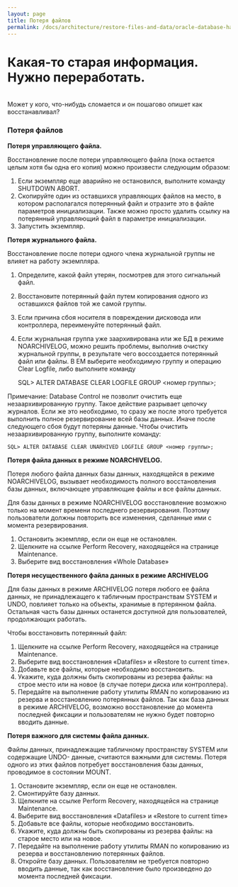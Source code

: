 ```yaml
---
layout: page
title: Потеря файлов
permalink: /docs/architecture/restore-files-and-data/oracle-database-has-been-lost/
---
```


# Какая-то старая информация. Нужно переработать.

<br/>
Может у кого, что-нибудь сломается и он пошагово опишет как восстанавливал?

<br/>
<h3>Потеря файлов</h3>


<strong>Потеря управляющего файла.</strong>

Восстановление после потери управляющего файла (пока остается целым хотя бы одна его копия) можно произвести следующим образом:

1) Если экземпляр еще аварийно не остановился, выполните команду SHUTDOWN ABORT.
2) Скопируйте один из оставшихся управляющих файлов на место, в котором располагался потерянный файл и отразите это в файле параметров инициализации. Также можно просто удалить ссылку на потерянный управляющий файл в параметре инициализации.
3) Запустить экземпляр.


<strong>Потеря журнального файла.</strong>

Восстановление после потери одного члена журнальной группы не влияет на работу экземпляра.

1) Определите, какой файл утерян, посмотрев для этого сигнальный файл.
2) Восстановите потерянный файл путем копирования одного из оставшихся файлов той же самой группы.
3) Если причина сбоя носителя в повреждении дисковода или контроллера, переименуйте потерянный файл.
4) Если журнальная группа уже заархивирована или же БД в режиме NOARCHIVELOG, можно решить проблемы, выполнив очистку журнальной группы, в результате чего воссоздается потерянный файл или файлы. В EM выберите необходимую группу и операцию Clear Logfile, либо выполните команду

    SQL> ALTER DATABASE CLEAR LOGFILE GROUP <номер группы>;

Примечание: Database Control не позволит очистить еще незаархивированную группу. Такое действие разрывает цепочку журналов. Если же это необходимо, то сразу же после этого требуется выполнить полное резервирование всей базы данных. Иначе после следующего сбоя будут потеряны данные. Чтобы очистить незаархивированную группу, выполните команду:

    SQL> ALTER DATABASE CLEAR UNARHIVED LOGFILE GROUP <номер группы>;


<strong>Потеря файла данных в режиме NOARCHIVELOG.</strong>

Потеря любого файла данных базы данных, находящейся в режиме NOARCHIVELOG, вызывает необходимость полного восстановления базы данных, включающее управляющие файлы и все файлы данных.

Для базы данных в режиме NOARCHIVELOG восстановление возможно только на момент времени последнего резервирования. Поэтому пользователи должны повторить все изменения, сделанные ими с момента резервирования.

1) Остановить экземпляр, если он еще не остановлен.
2) Щелкните на ссылке Perform Recovery, находящейся на странице Maintenance.
3) Выберите вид восстановления «Whole Database»


<strong>Потеря несущественного файла данных в режиме ARCHIVELOG</strong>

Для базы данных в режиме ARCHIVELOG потеря любого ее файла данных, не принадлежащего к табличным пространствам SYSTEM и UNDO, повлияет только на объекты, хранимые в пртерянном файла. Остальная часть базы данных останется доступной для пользователей, продолжающих работать.

Чтобы восстановить потерянный файл:

1) Щелкните на ссылке Perform Recovery, находящейся на странице Maintenance.
2) Выберите вид восстановления «Datafiles» и «Restore to current time».
3) Добавьте все файлы, которые необходимо восстановить.
4) Укажите, куда должны быть скопированы из резерва файлы: на строе место или на новое (в случае потери диска или контроллера).
5) Передайте на выполнение работу утилиты RMAN по копированию из резерва и восстановлению потерянных файлов.
Так как база данных в режиме ARCHIVELOG, возможно восстановление до момента последней фиксации и пользователям не нужно будет повторно вводить данные.


<strong>Потеря важного для системы файла данных.</strong>

Файлы данных, принадлежащие табличному пространству SYSTEM или содержащие UNDO- данные, считаются важными для системы. Потеря одного из этих файлов потребует восстановления базы данных, проводимое в состоянии MOUNT.

1) Остановите экземпляр, если он еще не остановлен.
2) Смонтируйте базу данных.
3) Щелкните на ссылке Perform Recovery, находящейся на странице Maintenance.
4) Выберите вид восстановления «Datafiles» и «Restore to current time»
5) Добавьте все файлы, которые необходимо восстановить.
6) Укажите, куда должны быть скопированы из резерва файлы: на старое место или на новое.
7) Передайте на выполнение работу утилиты RMAN по копированию из резерва и восстановлению потерянных файлов.
8) Откройте базу данных. Пользователям не требуется повторно вводить данные, так как восстановление было произведено до момента последней фиксации.
